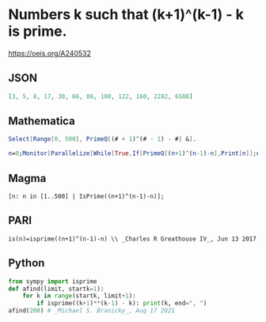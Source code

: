 # Numbers k such that \(k\+1\)^\(k\-1\) \- k is prime\.
https://oeis.org/A240532
## JSON
```JSON
[3, 5, 8, 17, 30, 66, 86, 100, 122, 160, 2282, 6508]
```
## Mathematica
```Mathematica
Select[Range[0, 500], PrimeQ[(# + 1)^(# - 1) - #] &].
```
```Mathematica
n=0;Monitor[Parallelize[While[True,If[PrimeQ[(n+1)^(n-1)-n],Print[n]];n++];n],n] (* _J.W.L. (Jan) Eerland_, Dec 23 2021 *)
```
## Magma
```Magma
[n: n in [1..500] | IsPrime((n+1)^(n-1)-n)];
```
## PARI
```PARI
is(n)=isprime((n+1)^(n-1)-n) \\ _Charles R Greathouse IV_, Jun 13 2017
```
## Python
```Python
from sympy import isprime
def afind(limit, startk=1):
    for k in range(startk, limit+1):
        if isprime((k+1)**(k-1) - k): print(k, end=", ")
afind(200) # _Michael S. Branicky_, Aug 17 2021
```
